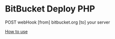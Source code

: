 # BitBucket Deploy PHP

POST webHook [from] bitbucket.org [to] your server

[How to use](https://github.com/GrayHats/bitbucket-deploy-php/wiki/HowTo)